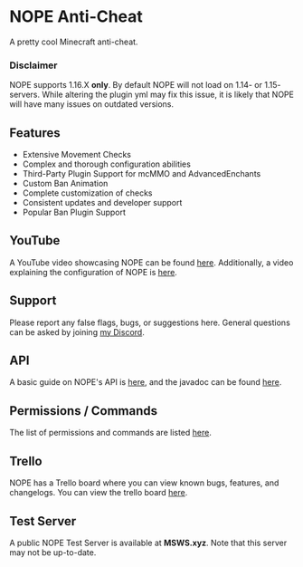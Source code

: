 # NOPE Anti-Cheat
A pretty cool Minecraft anti-cheat.

### Disclaimer
NOPE supports 1.16.X **only**. By default NOPE will not load on 1.14- or 1.15- servers. While altering the plugin yml may fix this issue, it is likely that NOPE will have many issues on outdated versions.

## Features
* Extensive Movement Checks
* Complex and thorough configuration abilities
* Third-Party Plugin Support for mcMMO and AdvancedEnchants
* Custom Ban Animation
* Complete customization of checks
* Consistent updates and developer support
* Popular Ban Plugin Support

## YouTube
A YouTube video showcasing NOPE can be found [here](https://www.youtube.com/watch?v=QNumBz-Phwg).
Additionally, a video explaining the configuration of NOPE is [here](https://www.youtube.com/watch?v=XVuXKsJEAkQ).

## Support
Please report any false flags, bugs, or suggestions here. General questions can be asked by joining [my Discord](https://nope.msws.xyz/discord).

## API
A basic guide on NOPE's API is [here](https://github.com/MSWS/NOPE/wiki/API), and the javadoc can be found [here](http://docs.msws.xyz).

## Permissions / Commands
The list of permissions and commands are listed [here](https://github.com/MSWS/NOPE/wiki/Permissions).

## Trello
NOPE has a Trello board where you can view known bugs, features, and changelogs. You can view the trello board [here](https://nope.msws.xyz/trello).

## Test Server
A public NOPE Test Server is available at **MSWS.xyz**. Note that this server may not be up-to-date.
